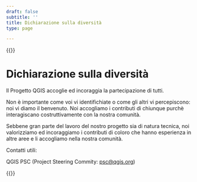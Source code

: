 ```yaml
---
draft: false
subtitle: ''
title: Dichiarazione sulla diversità
type: page

---
```

{{<content-start classes="content narrow" >}}
# Dichiarazione sulla diversità
Il Progetto QGIS accoglie ed incoraggia la partecipazione di tutti.

Non è importante come voi vi identifichiate o come gli altri vi percepiscono: noi vi diamo il benvenuto. Noi accogliamo i contributi di chiunque purchè interagiscano costruttivamente con la nostra comunità. 

Sebbene gran parte del lavoro del nostro progetto sia di natura tecnica, noi valorizziamo ed incoraggiamo i contributi di coloro che hanno esperienza in altre aree e li accogliamo nella nostra comunità.

Contatti utili:

QGIS PSC (Project Steering Commity: [psc@qgis.org](mailto:psc@qgis.org))

{{<content-end >}}
